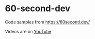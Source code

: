 # 60-second-dev
Code samples from https://60second.dev/

Videos are on [YouTube](https://www.youtube.com/channel/UCQYYfLWpgVVvdJQsir5pWVA)
